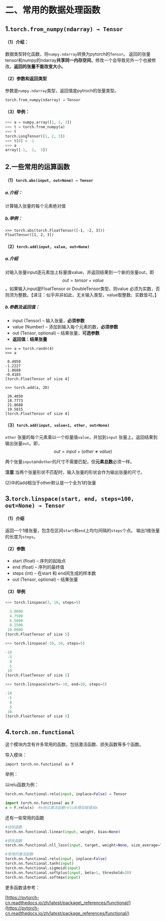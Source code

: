 # 二、常用的数据处理函数

## 1.`torch.from_numpy(ndarray) → Tensor`

#### （1）介绍：

数据类型转化函数，将`numpy.ndarray`转换为pytorch的`Tensor`。 返回的张量tensor和numpy的ndarray**共享同一内存空间**。修改一个会导致另外一个也被修改。**返回的张量不能改变大小**。

#### （2）参数和返回类型

参数是`numpy.ndarray`类型，返回值是pytroch的张量类型。

```
torch.from_numpy(ndarray) → Tensor
```

#### （3）举例：

```py
>>> a = numpy.array([1, 2, 3])
>>> t = torch.from_numpy(a)
>>> t
torch.LongTensor([1, 2, 3])
>>> t[0] = -1
>>> a
array([-1,  2,  3])
```

## 2.一些常用的运算函数

#### （1）`torch.abs(input, out=None) → Tensor`

##### a.介绍：

计算输入张量的每个元素绝对值

##### b.举例：

```
>>> torch.abs(torch.FloatTensor([-1, -2, 3]))
FloatTensor([1, 2, 3])
```

#### （2）`torch.add(input, value, out=None)`

##### a.介绍

对输入张量input逐元素加上标量值value，并返回结果到一个新的张量out，即 $$out=tensor+value$$。如果输入input是FloatTensor or DoubleTensor类型，则value 必须为实数，否则须为整数。【译注：似乎并非如此，无关输入类型，value取整数、实数皆可。】

##### b.参数及返回值：

* input \(Tensor\) – 输入张量，**必须参数**
* value \(Number\) – 添加到输入每个元素的数，**必须参数**
* out \(Tensor, optional\) – 结果张量，**可选参数**
* **返回值：结果张量**

```
>>> a = torch.randn(4)
>>> a

 0.4050
-1.2227
 1.8688
-0.4185
[torch.FloatTensor of size 4]

>>> torch.add(a, 20)

 20.4050
 18.7773
 21.8688
 19.5815
[torch.FloatTensor of size 4]
```

#### （3）`torch.add(input, value=1, other, out=None)`

`other` 张量的每个元素乘以一个标量值`value`，并加到`input` 张量上。返回结果到输出张量`out`。即，$$out=input+(other∗value)$$

两个张量`input`and`other`的尺寸不需要匹配，但**元素总数**必须一样。

**注意**:当两个张量形状不匹配时，输入张量的形状会作为输出张量的尺寸。

\(2\)中的add相当于other默认是一个全为1的张量

## 3.`torch.linspace(start, end, steps=100, out=None) → Tensor`

#### （1）介绍

返回一个1维张量，包含在区间`start`和`end`上均匀间隔的`steps`个点。 输出1维张量的长度为`steps`。

#### （2）参数

* start \(float\) – 序列的起始点
* end \(float\) – 序列的最终值
* steps \(int\) – 在start 和 end间生成的样本数
* out \(Tensor, optional\) – 结果张量

#### （3）举例

```py
>>> torch.linspace(3, 10, steps=5)

  3.0000
  4.7500
  6.5000
  8.2500
 10.0000
[torch.FloatTensor of size 5]

>>> torch.linspace(-10, 10, steps=5)

-10
 -5
  0
  5
 10
[torch.FloatTensor of size 5]

>>> torch.linspace(start=-10, end=10, steps=5)

-10
 -5
  0
  5
 10
[torch.FloatTensor of size 5]
```

## 4.`torch.nn.functional`

这个模块内含有许多常用的函数，包括激活函数、损失函数等多个函数。

导入模块：

```
import torch.nn.functional as F
```

举例：

以relu函数为例：

```py
torch.nn.functional.relu(input, inplace=False) → Tensor
```

```py
import torch.nn.functional as F
x = F.relu(x)  #x经过激活函数relu处理后赋值给x
```

还有一些常用的函数

```py
#线性函数
torch.nn.functional.linear(input, weight, bias=None)

#损失函数
torch.nn.functional.nll_loss(input, target, weight=None, size_average=True)

#常用的激活函数
torch.nn.functional.relu(input, inplace=False)
torch.nn.functional.tanh(input)
torch.nn.functional.sigmoid(input)
torch.nn.functional.softplus(input, beta=1, threshold=20)
torch.nn.functional.softmax(input)
```

更多函数请参考：

[https://pytorch-cn.readthedocs.io/zh/latest/package\_references/functional/](https://pytorch-cn.readthedocs.io/zh/latest/package_references/functional/)



